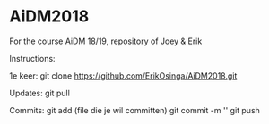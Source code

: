 # AiDM2018
For the course AiDM 18/19, repository of Joey &amp; Erik


Instructions:

1e keer: 
git clone https://github.com/ErikOsinga/AiDM2018.git

Updates: 
git pull

Commits:
git add (file die je wil committen)
git commit -m '<commit message>'
git push 
  

